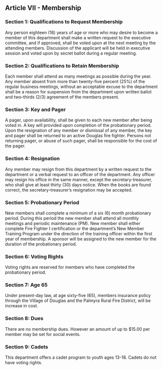 ## Article VII - Membership

### Section 1: Qualifications to Request Membership

Any person eighteen (18) years of age or more who may desire to become a member of this department shall make a written request to the executive committee, and if approved, shall be voted upon at the next meeting by the attending members. Discussion of the applicant will be held in executive session and voted upon by secret ballot during a regular meeting.

### Section 2: Qualifications to Retain Membership

Each member shall attend as many meetings as possible during the year. Any member absent from more than twenty-five percent (25%) of the regular business meetings, without an acceptable excuse to the department shall be a reason for suspension from the department upon written ballot and two-thirds (2/3) agreement of the members present.

### Section 3: Key and Pager

A pager, upon availability, shall be given to each new member after being voted in. A key will provided upon completion of the probationary period. Upon the resignation of any member or dismissal of any member, the key and pager shall be returned to an active Douglas fire fighter. Persons not returning pager, or abuse of such pager, shall be responsible for the cost of the pager.

### Section 4: Resignation

Any member may resign from this department by a written request to the department or a verbal request to an officer of the department. Any officer may resign his office in the same manner, except the secretary-treasurer, who shall give at least thirty (30) days notice. When the books are found correct, the secretary-treasurer’s resignation may be accepted.

### Section 5: Probationary Period

New members shall complete a minimum of a six (6) month probationary period. During this period the new member shall attend all monthly meetings and periodic maintenance (PM). New member shall either complete Fire Fighter I certification or the department’s New Member Training Program under the direction of the training officer within the first year of membership. A sponsor will be assigned to the new member for the duration of the probationary period.

### Section 6: Voting Rights

Voting rights are reserved for members who have completed the probationary period. 

### Section 7: Age 65

Under present-day law, at age sixty-five (65), members insurance policy through the Village of Douglas and the Palmyra Rural Fire District, will be increase in cost.

### Section 8: Dues

There are no membership dues. However an amount of up to $15.00 per member may be set for social events.

### Section 9: Cadets

This department offers a cadet program to youth ages 13-18. Cadets do not have voting rights. 
